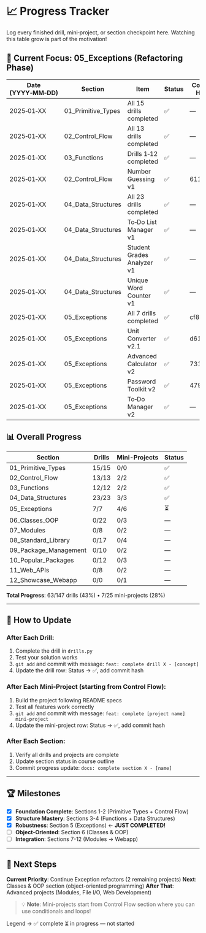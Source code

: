 # 📈 Progress Tracker

Log every finished drill, mini‑project, or section checkpoint here. Watching this table grow is part of the motivation!

## 🧠 **Current Focus: 05_Exceptions (Refactoring Phase)**

| Date (YYYY‑MM‑DD) | Section            | Item                       | Status | Commit Hash |
| ----------------- | ------------------ | -------------------------- | ------ | ----------- |
| 2025‑01‑XX        | 01_Primitive_Types | All 15 drills completed    | ✅     | —           |
| 2025‑01‑XX        | 02_Control_Flow    | All 13 drills completed    | ✅     | —           |
| 2025‑01‑XX        | 03_Functions       | Drills 1‑12 completed      | ✅     | —           |
| 2025‑01‑XX        | 02_Control_Flow    | Number Guessing v1         | ✅     | 611d415     |
| 2025‑01‑XX        | 04_Data_Structures | All 23 drills completed    | ✅     | —           |
| 2025‑01‑XX        | 04_Data_Structures | To‑Do List Manager v1      | ✅     | —           |
| 2025‑01‑XX        | 04_Data_Structures | Student Grades Analyzer v1 | ✅     | —           |
| 2025‑01‑XX        | 04_Data_Structures | Unique Word Counter v1     | ✅     | —           |
| 2025‑01‑XX        | 05_Exceptions      | All 7 drills completed     | ✅     | cf8cafc     |
| 2025‑01‑XX        | 05_Exceptions      | Unit Converter v2.1        | ✅     | d612716     |
| 2025‑01‑XX        | 05_Exceptions      | Advanced Calculator v2     | ✅     | 731887f     |
| 2025‑01‑XX        | 05_Exceptions      | Password Toolkit v2        | ✅     | 4790b69     |
| 2025‑01‑XX        | 05_Exceptions      | To‑Do Manager v2           | ✅     | —           |

## 📊 **Overall Progress**

| Section               | Drills | Mini-Projects | Status |
| --------------------- | ------ | ------------- | ------ |
| 01_Primitive_Types    | 15/15  | 0/0           | ✅     |
| 02_Control_Flow       | 13/13  | 2/2           | ✅     |
| 03_Functions          | 12/12  | 2/2           | ✅     |
| 04_Data_Structures    | 23/23  | 3/3           | ✅     |
| 05_Exceptions         | 7/7    | 4/6           | ⏳     |
| 06_Classes_OOP        | 0/22   | 0/3           | —      |
| 07_Modules            | 0/8    | 0/2           | —      |
| 08_Standard_Library   | 0/17   | 0/4           | —      |
| 09_Package_Management | 0/10   | 0/2           | —      |
| 10_Popular_Packages   | 0/12   | 0/3           | —      |
| 11_Web_APIs           | 0/8    | 0/2           | —      |
| 12_Showcase_Webapp    | 0/0    | 0/1           | —      |

**Total Progress**: 63/147 drills (43%) • 7/25 mini-projects (28%)

---

## 📝 **How to Update**

### **After Each Drill**:

1. Complete the drill in `drills.py`
2. Test your solution works
3. `git add` and commit with message: `feat: complete drill X - [concept]`
4. Update the drill row: Status → ✅, add commit hash

### **After Each Mini-Project** (starting from Control Flow):

1. Build the project following README specs
2. Test all features work correctly
3. `git add` and commit with message: `feat: complete [project name] mini-project`
4. Update the mini-project row: Status → ✅, add commit hash

### **After Each Section**:

1. Verify all drills and projects are complete
2. Update section status in course outline
3. Commit progress update: `docs: complete section X - [name]`

---

## 🏆 **Milestones**

- [x] **Foundation Complete**: Sections 1-2 (Primitive Types + Control Flow)
- [x] **Structure Mastery**: Sections 3-4 (Functions + Data Structures)
- [x] **Robustness**: Section 5 (Exceptions) ← **JUST COMPLETED!**
- [ ] **Object-Oriented**: Section 6 (Classes & OOP)
- [ ] **Integration**: Sections 7-12 (Modules → Webapp)

---

## 🎯 **Next Steps**

**Current Priority**: Continue Exception refactors (2 remaining projects)
**Next**: Classes & OOP section (object-oriented programming)
**After That**: Advanced projects (Modules, File I/O, Web Development)

> 💡 **Note**: Mini-projects start from Control Flow section where you can use conditionals and loops!

Legend → ✅ complete ⏳ in progress — not started
